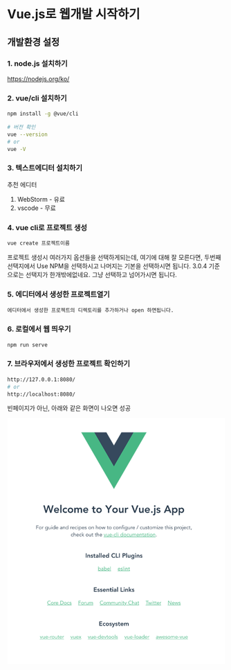 # Vue.js로 웹개발 시작하기

## 개발환경 설정

### 1. node.js 설치하기

<a href="https://nodejs.org/ko/">https://nodejs.org/ko/</a>

### 2. vue/cli 설치하기

```bash
npm install -g @vue/cli
```

```bash
# 버전 확인
vue --version
# or
vue -V
```

### 3. 텍스트에디터 설치하기

추천 에디터

1. WebStorm - 유료
2. vscode - 무료

### 4. vue cli로 프로젝트 생성

```bash
vue create 프로젝트이름
```

프로젝트 생성시 여러가지 옵션들을 선택하게되는데,
여기에 대해 잘 모른다면,
두번째 선택지에서 Use NPM을 선택하시고 나머지는 기본을 선택하시면 됩니다.
3.0.4 기준으로는 선택지가 한개밖에없네요. 그냥 선택하고 넘어가시면 됩니다.

### 5. 에디터에서 생성한 프로젝트열기

```
에디터에서 생성한 프로젝트의 디렉토리를 추가하거나 open 하면됩니다.
```

### 6. 로컬에서 웹 띄우기

```bash
npm run serve
```

### 7. 브라우저에서 생성한 프로젝트 확인하기

```bash
http://127.0.0.1:8080/
# or
http://localhost:8080/
```

빈페이지가 아닌, 아래와 같은 화면이 나오면 성공

<img src="images/hello.png">